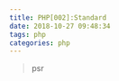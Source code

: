 ```yaml
---
title: PHP[002]:Standard
date: 2018-10-27 09:48:34
tags: php
categories: php
---
```



> psr






